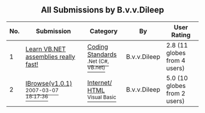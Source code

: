 ﻿<div align="center">

## All Submissions by B\.v\.v\.Dileep

</div>

No.  | Submission | Category | By   | User Rating
---- | ---------- | -------- | ---- | -----------
1 | [Learn VB\.NET assemblies really fast\!<br />](https://github.com/Planet-Source-Code/b-v-v-dileep-learn-vb-net-assemblies-really-fast__10-5390) | [Coding Standards<br /><sup>.Net (C#, VB.net)</sup>](../ByCategory/coding-standards__10-33.md) | B\.v\.v\.Dileep | 2.8 (11 globes from 4 users)
2 | [IBrowse\(v1\.0\.1\)<br /><sup>2007-03-07 18:17:36</sup>](https://github.com/Planet-Source-Code/b-v-v-dileep-ibrowse-v1-0-1__1-68078) | [Internet/ HTML<br /><sup>Visual Basic</sup>](../ByCategory/internet-html__1-34.md) | B\.v\.v\.Dileep | 5.0 (10 globes from 2 users)
